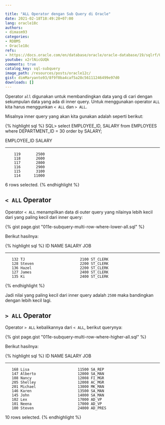 ```yaml
---

title: "ALL Operator dengan Sub Query di Oracle"
date: 2021-02-18T18:49:28+07:00
lang: oracle18c
authors:
- dimasm93
categories:
- RDBMS
- Oracle18c
refs: 
- https://docs.oracle.com/en/database/oracle/oracle-database/19/sqlrf/Using-Subqueries.html#GUID-53A705B6-0358-4E2B-92ED-A83DE83DFD20
youtube: x2rlNicGUQk
comments: true
catalog_key: sql-subquery
image_path: /resources/posts/oracle12c/
gist: dimMaryanto93/8f9f0ba4caf5a28c56111246499e97d0
downloads: []
---
```


Operator `all` digunakan untuk membandingkan data yang di cari dengan sekumpulan data yang ada di inner query. Untuk menggunakan operator `ALL` kita harus menggunkan `< ALL` dan `> ALL`. 

<!--more-->

Misalnya inner query yang akan kita gunakan adalah seperti berikut:

{% highlight sql %}
SQL> select EMPLOYEE_ID, SALARY
from EMPLOYEES
where DEPARTMENT_ID = 30
order by SALARY;

EMPLOYEE_ID     SALARY
----------- ----------
        119       2500
        118       2600
        117       2800
        116       2900
        115       3100
        114      11000

6 rows selected.
{% endhighlight %}

## `< ALL` Operator

Operator `< ALL` menampilkan data di outer query yang nilainya lebih kecil dari yang paling kecil dari inner query:

{% gist page.gist "011e-subquery-multi-row-where-lower-all.sql" %}

Berikut hasilnya:

{% highlight sql %}
        ID NAME                     SALARY JOB
---------- -------------------- ---------- ----------
       132 TJ                         2100 ST_CLERK
       128 Steven                     2200 ST_CLERK
       136 Hazel                      2200 ST_CLERK
       127 James                      2400 ST_CLERK
       135 Ki                         2400 ST_CLERK
{% endhighlight %}

Jadi nilai yang paling kecil dari inner query adalah `2500` maka bandingkan dengan lebih kecil lagi.

## `> ALL` Operator

Operator `> ALL` kebalikannya dari `< ALL`, berikut querynya:

{% gist page.gist "011e-subquery-multi-row-where-higher-all.sql" %}

Berikut hasilnya:

{% highlight sql %}
        ID NAME                     SALARY JOB
---------- -------------------- ---------- ----------
       168 Lisa                      11500 SA_REP
       147 Alberto                   12000 SA_MAN
       108 Nancy                     12008 FI_MGR
       205 Shelley                   12008 AC_MGR
       201 Michael                   13000 MK_MAN
       146 Karen                     13500 SA_MAN
       145 John                      14000 SA_MAN
       102 Lex                       17000 AD_VP
       101 Neena                     17000 AD_VP
       100 Steven                    24000 AD_PRES

10 rows selected.
{% endhighlight %}
